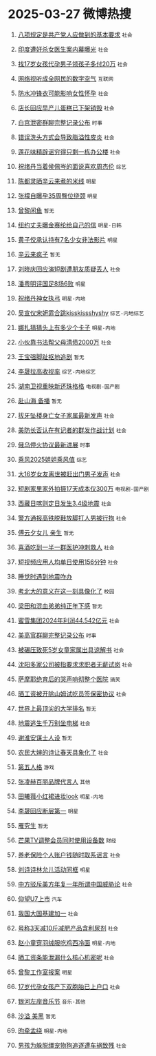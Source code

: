 # 2025-03-27 微博热搜 
1. [八项规定是共产党人应做到的基本要求](https://m.weibo.cn/search?containerid=100103type%3D1%26t%3D10%26q%3D%23%E5%85%AB%E9%A1%B9%E8%A7%84%E5%AE%9A%E6%98%AF%E5%85%B1%E4%BA%A7%E5%85%9A%E4%BA%BA%E5%BA%94%E5%81%9A%E5%88%B0%E7%9A%84%E5%9F%BA%E6%9C%AC%E8%A6%81%E6%B1%82%23&stream_entry_id=51&isnewpage=1&extparam=seat%3D1%26pos%3D0%26stream_entry_id%3D51%26c_type%3D51%26q%3D%2523%25E5%2585%25AB%25E9%25A1%25B9%25E8%25A7%2584%25E5%25AE%259A%25E6%2598%25AF%25E5%2585%25B1%25E4%25BA%25A7%25E5%2585%259A%25E4%25BA%25BA%25E5%25BA%2594%25E5%2581%259A%25E5%2588%25B0%25E7%259A%2584%25E5%259F%25BA%25E6%259C%25AC%25E8%25A6%2581%25E6%25B1%2582%2523%26dgr%3D0%26cate%3D10103%26filter_type%3Drealtimehot%26display_time%3D1743021087%26pre_seqid%3D17430210874550215682774) `社会` 

2. [印度遭奸杀女医生案内幕曝光](https://m.weibo.cn/search?containerid=100103type%3D1%26t%3D10%26q%3D%23%E5%8D%B0%E5%BA%A6%E9%81%AD%E5%A5%B8%E6%9D%80%E5%A5%B3%E5%8C%BB%E7%94%9F%E6%A1%88%E5%86%85%E5%B9%95%E6%9B%9D%E5%85%89%23&stream_entry_id=31&isnewpage=1&extparam=seat%3D1%26stream_entry_id%3D31%26band_rank%3D1%26lcate%3D5001%26flag%3D2%26filter_type%3Drealtimehot%26pos%3D0%26c_type%3D31%26realpos%3D1%26dgr%3D0%26cate%3D5001%26q%3D%2523%25E5%258D%25B0%25E5%25BA%25A6%25E9%2581%25AD%25E5%25A5%25B8%25E6%259D%2580%25E5%25A5%25B3%25E5%258C%25BB%25E7%2594%259F%25E6%25A1%2588%25E5%2586%2585%25E5%25B9%2595%25E6%259B%259D%25E5%2585%2589%2523%26display_time%3D1743021087%26pre_seqid%3D17430210874550215682774) `社会` 

3. [找17岁女孩代孕男子领孩子多付20万](https://m.weibo.cn/search?containerid=100103type%3D1%26t%3D10%26q%3D%23%E6%89%BE17%E5%B2%81%E5%A5%B3%E5%AD%A9%E4%BB%A3%E5%AD%95%E7%94%B7%E5%AD%90%E9%A2%86%E5%AD%A9%E5%AD%90%E5%A4%9A%E4%BB%9820%E4%B8%87%23&stream_entry_id=31&isnewpage=1&extparam=seat%3D1%26stream_entry_id%3D31%26band_rank%3D2%26lcate%3D5001%26flag%3D2%26filter_type%3Drealtimehot%26pos%3D1%26c_type%3D31%26realpos%3D2%26dgr%3D0%26cate%3D5001%26q%3D%2523%25E6%2589%25BE17%25E5%25B2%2581%25E5%25A5%25B3%25E5%25AD%25A9%25E4%25BB%25A3%25E5%25AD%2595%25E7%2594%25B7%25E5%25AD%2590%25E9%25A2%2586%25E5%25AD%25A9%25E5%25AD%2590%25E5%25A4%259A%25E4%25BB%259820%25E4%25B8%2587%2523%26display_time%3D1743021087%26pre_seqid%3D17430210874550215682774) `社会` 

4. [网络视听成全网民的数字空气](https://m.weibo.cn/search?containerid=100103type%3D1%26t%3D10%26q%3D%23%E7%BD%91%E7%BB%9C%E8%A7%86%E5%90%AC%E6%88%90%E5%85%A8%E7%BD%91%E6%B0%91%E7%9A%84%E6%95%B0%E5%AD%97%E7%A9%BA%E6%B0%94%23&stream_entry_id=31&isnewpage=1&extparam=seat%3D1%26stream_entry_id%3D31%26band_rank%3D3%26lcate%3D5001%26flag%3D0%26filter_type%3Drealtimehot%26pos%3D2%26c_type%3D31%26realpos%3D3%26dgr%3D0%26cate%3D5001%26q%3D%2523%25E7%25BD%2591%25E7%25BB%259C%25E8%25A7%2586%25E5%2590%25AC%25E6%2588%2590%25E5%2585%25A8%25E7%25BD%2591%25E6%25B0%2591%25E7%259A%2584%25E6%2595%25B0%25E5%25AD%2597%25E7%25A9%25BA%25E6%25B0%2594%2523%26display_time%3D1743021087%26pre_seqid%3D17430210874550215682774) `互联网` 

5. [防水冲锋衣可能影响女性怀孕](https://m.weibo.cn/search?containerid=100103type%3D1%26t%3D10%26q%3D%23%E9%98%B2%E6%B0%B4%E5%86%B2%E9%94%8B%E8%A1%A3%E5%8F%AF%E8%83%BD%E5%BD%B1%E5%93%8D%E5%A5%B3%E6%80%A7%E6%80%80%E5%AD%95%23&stream_entry_id=31&isnewpage=1&extparam=seat%3D1%26stream_entry_id%3D31%26band_rank%3D4%26lcate%3D5001%26flag%3D2%26filter_type%3Drealtimehot%26pos%3D3%26c_type%3D31%26realpos%3D4%26dgr%3D0%26cate%3D5001%26q%3D%2523%25E9%2598%25B2%25E6%25B0%25B4%25E5%2586%25B2%25E9%2594%258B%25E8%25A1%25A3%25E5%258F%25AF%25E8%2583%25BD%25E5%25BD%25B1%25E5%2593%258D%25E5%25A5%25B3%25E6%2580%25A7%25E6%2580%2580%25E5%25AD%2595%2523%26display_time%3D1743021087%26pre_seqid%3D17430210874550215682774) `社会` 

6. [店长回应早产儿蛋糕已下架销毁](https://m.weibo.cn/search?containerid=100103type%3D1%26t%3D10%26q%3D%23%E5%BA%97%E9%95%BF%E5%9B%9E%E5%BA%94%E6%97%A9%E4%BA%A7%E5%84%BF%E8%9B%8B%E7%B3%95%E5%B7%B2%E4%B8%8B%E6%9E%B6%E9%94%80%E6%AF%81%23&stream_entry_id=31&isnewpage=1&extparam=seat%3D1%26stream_entry_id%3D31%26band_rank%3D5%26lcate%3D5001%26flag%3D0%26filter_type%3Drealtimehot%26pos%3D4%26c_type%3D31%26realpos%3D5%26dgr%3D0%26cate%3D5001%26q%3D%2523%25E5%25BA%2597%25E9%2595%25BF%25E5%259B%259E%25E5%25BA%2594%25E6%2597%25A9%25E4%25BA%25A7%25E5%2584%25BF%25E8%259B%258B%25E7%25B3%2595%25E5%25B7%25B2%25E4%25B8%258B%25E6%259E%25B6%25E9%2594%2580%25E6%25AF%2581%2523%26display_time%3D1743021087%26pre_seqid%3D17430210874550215682774) `社会` 

7. [白宫泄密群聊完整记录公布](https://m.weibo.cn/search?containerid=100103type%3D1%26t%3D10%26q%3D%23%E7%99%BD%E5%AE%AB%E6%B3%84%E5%AF%86%E7%BE%A4%E8%81%8A%E5%AE%8C%E6%95%B4%E8%AE%B0%E5%BD%95%E5%85%AC%E5%B8%83%23&stream_entry_id=31&isnewpage=1&extparam=seat%3D1%26stream_entry_id%3D31%26band_rank%3D6%26lcate%3D5001%26flag%3D0%26filter_type%3Drealtimehot%26pos%3D5%26c_type%3D31%26realpos%3D6%26dgr%3D0%26cate%3D5001%26q%3D%2523%25E7%2599%25BD%25E5%25AE%25AB%25E6%25B3%2584%25E5%25AF%2586%25E7%25BE%25A4%25E8%2581%258A%25E5%25AE%258C%25E6%2595%25B4%25E8%25AE%25B0%25E5%25BD%2595%25E5%2585%25AC%25E5%25B8%2583%2523%26display_time%3D1743021087%26pre_seqid%3D17430210874550215682774) `时事` 

8. [错误洗头方式会导致脂溢性皮炎](https://m.weibo.cn/search?containerid=100103type%3D1%26t%3D10%26q%3D%23%E9%94%99%E8%AF%AF%E6%B4%97%E5%A4%B4%E6%96%B9%E5%BC%8F%E4%BC%9A%E5%AF%BC%E8%87%B4%E8%84%82%E6%BA%A2%E6%80%A7%E7%9A%AE%E7%82%8E%23&stream_entry_id=31&isnewpage=1&extparam=seat%3D1%26stream_entry_id%3D31%26band_rank%3D7%26lcate%3D5001%26flag%3D0%26filter_type%3Drealtimehot%26pos%3D6%26c_type%3D31%26realpos%3D7%26dgr%3D0%26cate%3D5001%26q%3D%2523%25E9%2594%2599%25E8%25AF%25AF%25E6%25B4%2597%25E5%25A4%25B4%25E6%2596%25B9%25E5%25BC%258F%25E4%25BC%259A%25E5%25AF%25BC%25E8%2587%25B4%25E8%2584%2582%25E6%25BA%25A2%25E6%2580%25A7%25E7%259A%25AE%25E7%2582%258E%2523%26display_time%3D1743021087%26pre_seqid%3D17430210874550215682774) `社会` 

9. [莲花味精辟谣穷得只剩一栋办公楼](https://m.weibo.cn/search?containerid=100103type%3D1%26t%3D10%26q%3D%23%E8%8E%B2%E8%8A%B1%E5%91%B3%E7%B2%BE%E8%BE%9F%E8%B0%A3%E7%A9%B7%E5%BE%97%E5%8F%AA%E5%89%A9%E4%B8%80%E6%A0%8B%E5%8A%9E%E5%85%AC%E6%A5%BC%23&stream_entry_id=31&isnewpage=1&extparam=seat%3D1%26stream_entry_id%3D31%26band_rank%3D8%26lcate%3D5001%26flag%3D0%26filter_type%3Drealtimehot%26pos%3D7%26c_type%3D31%26realpos%3D8%26dgr%3D0%26cate%3D5001%26q%3D%2523%25E8%258E%25B2%25E8%258A%25B1%25E5%2591%25B3%25E7%25B2%25BE%25E8%25BE%259F%25E8%25B0%25A3%25E7%25A9%25B7%25E5%25BE%2597%25E5%258F%25AA%25E5%2589%25A9%25E4%25B8%2580%25E6%25A0%258B%25E5%258A%259E%25E5%2585%25AC%25E6%25A5%25BC%2523%26display_time%3D1743021087%26pre_seqid%3D17430210874550215682774) `社会` 

10. [祝绪丹当着侯佩岑的面说喜欢周杰伦](https://m.weibo.cn/search?containerid=100103type%3D1%26t%3D10%26q%3D%23%E7%A5%9D%E7%BB%AA%E4%B8%B9%E5%BD%93%E7%9D%80%E4%BE%AF%E4%BD%A9%E5%B2%91%E7%9A%84%E9%9D%A2%E8%AF%B4%E5%96%9C%E6%AC%A2%E5%91%A8%E6%9D%B0%E4%BC%A6%23&stream_entry_id=31&isnewpage=1&extparam=seat%3D1%26stream_entry_id%3D31%26band_rank%3D9%26lcate%3D5001%26flag%3D0%26filter_type%3Drealtimehot%26pos%3D8%26c_type%3D31%26realpos%3D9%26dgr%3D0%26cate%3D5001%26q%3D%2523%25E7%25A5%259D%25E7%25BB%25AA%25E4%25B8%25B9%25E5%25BD%2593%25E7%259D%2580%25E4%25BE%25AF%25E4%25BD%25A9%25E5%25B2%2591%25E7%259A%2584%25E9%259D%25A2%25E8%25AF%25B4%25E5%2596%259C%25E6%25AC%25A2%25E5%2591%25A8%25E6%259D%25B0%25E4%25BC%25A6%2523%26display_time%3D1743021087%26pre_seqid%3D17430210874550215682774) `综艺` 

11. [陈都灵晒辛云来煮的米线](https://m.weibo.cn/search?containerid=100103type%3D1%26t%3D10%26q%3D%23%E9%99%88%E9%83%BD%E7%81%B5%E6%99%92%E8%BE%9B%E4%BA%91%E6%9D%A5%E7%85%AE%E7%9A%84%E7%B1%B3%E7%BA%BF%23&stream_entry_id=31&isnewpage=1&extparam=seat%3D1%26stream_entry_id%3D31%26band_rank%3D10%26lcate%3D5001%26flag%3D0%26filter_type%3Drealtimehot%26pos%3D9%26c_type%3D31%26realpos%3D10%26dgr%3D0%26cate%3D5001%26q%3D%2523%25E9%2599%2588%25E9%2583%25BD%25E7%2581%25B5%25E6%2599%2592%25E8%25BE%259B%25E4%25BA%2591%25E6%259D%25A5%25E7%2585%25AE%25E7%259A%2584%25E7%25B1%25B3%25E7%25BA%25BF%2523%26display_time%3D1743021087%26pre_seqid%3D17430210874550215682774) `明星` 

12. [张檬自曝孕35周臀位绕颈](https://m.weibo.cn/search?containerid=100103type%3D1%26t%3D10%26q%3D%23%E5%BC%A0%E6%AA%AC%E8%87%AA%E6%9B%9D%E5%AD%9535%E5%91%A8%E8%87%80%E4%BD%8D%E7%BB%95%E9%A2%88%23&stream_entry_id=31&isnewpage=1&extparam=seat%3D1%26stream_entry_id%3D31%26band_rank%3D11%26lcate%3D5001%26flag%3D2%26filter_type%3Drealtimehot%26pos%3D10%26c_type%3D31%26realpos%3D11%26dgr%3D0%26cate%3D5001%26q%3D%2523%25E5%25BC%25A0%25E6%25AA%25AC%25E8%2587%25AA%25E6%259B%259D%25E5%25AD%259535%25E5%2591%25A8%25E8%2587%2580%25E4%25BD%258D%25E7%25BB%2595%25E9%25A2%2588%2523%26display_time%3D1743021087%26pre_seqid%3D17430210874550215682774) `明星` 

13. [曾黎闲鱼](https://m.weibo.cn/search?containerid=100103type%3D1%26t%3D10%26q%3D%E6%9B%BE%E9%BB%8E%E9%97%B2%E9%B1%BC&stream_entry_id=31&isnewpage=1&extparam=seat%3D1%26stream_entry_id%3D31%26band_rank%3D12%26lcate%3D5001%26flag%3D2%26filter_type%3Drealtimehot%26pos%3D11%26c_type%3D31%26realpos%3D12%26dgr%3D0%26cate%3D5001%26q%3D%25E6%259B%25BE%25E9%25BB%258E%25E9%2597%25B2%25E9%25B1%25BC%26display_time%3D1743021087%26pre_seqid%3D17430210874550215682774) `暂无` 

14. [纽约丈夫曝金赛纶给自己的信](https://m.weibo.cn/search?containerid=100103type%3D1%26t%3D10%26q%3D%23%E7%BA%BD%E7%BA%A6%E4%B8%88%E5%A4%AB%E6%9B%9D%E9%87%91%E8%B5%9B%E7%BA%B6%E7%BB%99%E8%87%AA%E5%B7%B1%E7%9A%84%E4%BF%A1%23&stream_entry_id=31&isnewpage=1&extparam=seat%3D1%26stream_entry_id%3D31%26band_rank%3D13%26lcate%3D5001%26flag%3D2%26filter_type%3Drealtimehot%26pos%3D12%26c_type%3D31%26realpos%3D13%26dgr%3D0%26cate%3D5001%26q%3D%2523%25E7%25BA%25BD%25E7%25BA%25A6%25E4%25B8%2588%25E5%25A4%25AB%25E6%259B%259D%25E9%2587%2591%25E8%25B5%259B%25E7%25BA%25B6%25E7%25BB%2599%25E8%2587%25AA%25E5%25B7%25B1%25E7%259A%2584%25E4%25BF%25A1%2523%26display_time%3D1743021087%26pre_seqid%3D17430210874550215682774) `明星-日韩` 

15. [黄子佼承认持有7名少女非法影片](https://m.weibo.cn/search?containerid=100103type%3D1%26t%3D10%26q%3D%23%E9%BB%84%E5%AD%90%E4%BD%BC%E6%89%BF%E8%AE%A4%E6%8C%81%E6%9C%897%E5%90%8D%E5%B0%91%E5%A5%B3%E9%9D%9E%E6%B3%95%E5%BD%B1%E7%89%87%23&stream_entry_id=31&isnewpage=1&extparam=seat%3D1%26stream_entry_id%3D31%26band_rank%3D14%26lcate%3D5001%26flag%3D2%26filter_type%3Drealtimehot%26pos%3D13%26c_type%3D31%26realpos%3D14%26dgr%3D0%26cate%3D5001%26q%3D%2523%25E9%25BB%2584%25E5%25AD%2590%25E4%25BD%25BC%25E6%2589%25BF%25E8%25AE%25A4%25E6%258C%2581%25E6%259C%25897%25E5%2590%258D%25E5%25B0%2591%25E5%25A5%25B3%25E9%259D%259E%25E6%25B3%2595%25E5%25BD%25B1%25E7%2589%2587%2523%26display_time%3D1743021087%26pre_seqid%3D17430210874550215682774) `明星` 

16. [辛云来疯子](https://m.weibo.cn/search?containerid=100103type%3D1%26t%3D10%26q%3D%23%E8%BE%9B%E4%BA%91%E6%9D%A5%E7%96%AF%E5%AD%90%23&stream_entry_id=31&isnewpage=1&extparam=seat%3D1%26stream_entry_id%3D31%26band_rank%3D15%26lcate%3D5001%26flag%3D0%26filter_type%3Drealtimehot%26pos%3D14%26c_type%3D31%26realpos%3D15%26dgr%3D0%26cate%3D5001%26q%3D%2523%25E8%25BE%259B%25E4%25BA%2591%25E6%259D%25A5%25E7%2596%25AF%25E5%25AD%2590%2523%26display_time%3D1743021087%26pre_seqid%3D17430210874550215682774) `暂无` 

17. [刘晓庆回应演短剧遭朋友质疑丢人](https://m.weibo.cn/search?containerid=100103type%3D1%26t%3D10%26q%3D%23%E5%88%98%E6%99%93%E5%BA%86%E5%9B%9E%E5%BA%94%E6%BC%94%E7%9F%AD%E5%89%A7%E9%81%AD%E6%9C%8B%E5%8F%8B%E8%B4%A8%E7%96%91%E4%B8%A2%E4%BA%BA%23&stream_entry_id=31&isnewpage=1&extparam=seat%3D1%26stream_entry_id%3D31%26band_rank%3D16%26lcate%3D5001%26flag%3D0%26filter_type%3Drealtimehot%26pos%3D15%26c_type%3D31%26realpos%3D16%26dgr%3D0%26cate%3D5001%26q%3D%2523%25E5%2588%2598%25E6%2599%2593%25E5%25BA%2586%25E5%259B%259E%25E5%25BA%2594%25E6%25BC%2594%25E7%259F%25AD%25E5%2589%25A7%25E9%2581%25AD%25E6%259C%258B%25E5%258F%258B%25E8%25B4%25A8%25E7%2596%2591%25E4%25B8%25A2%25E4%25BA%25BA%2523%26display_time%3D1743021087%26pre_seqid%3D17430210874550215682774) `社会` 

18. [潘粤明评国足8场6败](https://m.weibo.cn/search?containerid=100103type%3D1%26t%3D10%26q%3D%23%E6%BD%98%E7%B2%A4%E6%98%8E%E8%AF%84%E5%9B%BD%E8%B6%B38%E5%9C%BA6%E8%B4%A5%23&stream_entry_id=31&isnewpage=1&extparam=seat%3D1%26stream_entry_id%3D31%26band_rank%3D17%26lcate%3D5001%26flag%3D0%26filter_type%3Drealtimehot%26pos%3D16%26c_type%3D31%26realpos%3D17%26dgr%3D0%26cate%3D5001%26q%3D%2523%25E6%25BD%2598%25E7%25B2%25A4%25E6%2598%258E%25E8%25AF%2584%25E5%259B%25BD%25E8%25B6%25B38%25E5%259C%25BA6%25E8%25B4%25A5%2523%26display_time%3D1743021087%26pre_seqid%3D17430210874550215682774) `明星` 

19. [祝绪丹神女执弓](https://m.weibo.cn/search?containerid=100103type%3D1%26t%3D10%26q%3D%E7%A5%9D%E7%BB%AA%E4%B8%B9%E7%A5%9E%E5%A5%B3%E6%89%A7%E5%BC%93&stream_entry_id=31&isnewpage=1&extparam=seat%3D1%26stream_entry_id%3D31%26band_rank%3D18%26lcate%3D5001%26flag%3D0%26filter_type%3Drealtimehot%26pos%3D17%26c_type%3D31%26realpos%3D18%26dgr%3D0%26cate%3D5001%26q%3D%25E7%25A5%259D%25E7%25BB%25AA%25E4%25B8%25B9%25E7%25A5%259E%25E5%25A5%25B3%25E6%2589%25A7%25E5%25BC%2593%26display_time%3D1743021087%26pre_seqid%3D17430210874550215682774) `明星-内地` 

20. [吴宣仪宋妍霏合跳kisskissshyshy](https://m.weibo.cn/search?containerid=100103type%3D1%26t%3D10%26q%3D%E5%90%B4%E5%AE%A3%E4%BB%AA%E5%AE%8B%E5%A6%8D%E9%9C%8F%E5%90%88%E8%B7%B3kisskissshyshy&stream_entry_id=31&isnewpage=1&extparam=seat%3D1%26stream_entry_id%3D31%26band_rank%3D19%26lcate%3D5001%26flag%3D0%26filter_type%3Drealtimehot%26pos%3D18%26c_type%3D31%26realpos%3D19%26dgr%3D0%26cate%3D5001%26q%3D%25E5%2590%25B4%25E5%25AE%25A3%25E4%25BB%25AA%25E5%25AE%258B%25E5%25A6%258D%25E9%259C%258F%25E5%2590%2588%25E8%25B7%25B3kisskissshyshy%26display_time%3D1743021087%26pre_seqid%3D17430210874550215682774) `综艺-内地综艺` 

21. [娜扎猜猜头上有多少个卡子](https://m.weibo.cn/search?containerid=100103type%3D1%26t%3D10%26q%3D%23%E5%A8%9C%E6%89%8E%E7%8C%9C%E7%8C%9C%E5%A4%B4%E4%B8%8A%E6%9C%89%E5%A4%9A%E5%B0%91%E4%B8%AA%E5%8D%A1%E5%AD%90%23&stream_entry_id=31&isnewpage=1&extparam=seat%3D1%26stream_entry_id%3D31%26band_rank%3D20%26lcate%3D5001%26flag%3D0%26filter_type%3Drealtimehot%26pos%3D19%26c_type%3D31%26realpos%3D20%26dgr%3D0%26cate%3D5001%26q%3D%2523%25E5%25A8%259C%25E6%2589%258E%25E7%258C%259C%25E7%258C%259C%25E5%25A4%25B4%25E4%25B8%258A%25E6%259C%2589%25E5%25A4%259A%25E5%25B0%2591%25E4%25B8%25AA%25E5%258D%25A1%25E5%25AD%2590%2523%26display_time%3D1743021087%26pre_seqid%3D17430210874550215682774) `明星-内地` 

22. [小伙靠书法帮父母清债2000万](https://m.weibo.cn/search?containerid=100103type%3D1%26t%3D10%26q%3D%23%E5%B0%8F%E4%BC%99%E9%9D%A0%E4%B9%A6%E6%B3%95%E5%B8%AE%E7%88%B6%E6%AF%8D%E6%B8%85%E5%80%BA2000%E4%B8%87%23&stream_entry_id=31&isnewpage=1&extparam=seat%3D1%26stream_entry_id%3D31%26band_rank%3D21%26lcate%3D5001%26flag%3D0%26filter_type%3Drealtimehot%26pos%3D20%26c_type%3D31%26realpos%3D21%26dgr%3D0%26cate%3D5001%26q%3D%2523%25E5%25B0%258F%25E4%25BC%2599%25E9%259D%25A0%25E4%25B9%25A6%25E6%25B3%2595%25E5%25B8%25AE%25E7%2588%25B6%25E6%25AF%258D%25E6%25B8%2585%25E5%2580%25BA2000%25E4%25B8%2587%2523%26display_time%3D1743021087%26pre_seqid%3D17430210874550215682774) `社会` 

23. [王宝强脚趾抠地追剧](https://m.weibo.cn/search?containerid=100103type%3D1%26t%3D10%26q%3D%E7%8E%8B%E5%AE%9D%E5%BC%BA%E8%84%9A%E8%B6%BE%E6%8A%A0%E5%9C%B0%E8%BF%BD%E5%89%A7&stream_entry_id=31&isnewpage=1&extparam=seat%3D1%26stream_entry_id%3D31%26band_rank%3D22%26lcate%3D5001%26flag%3D0%26filter_type%3Drealtimehot%26pos%3D21%26c_type%3D31%26realpos%3D22%26dgr%3D0%26cate%3D5001%26q%3D%25E7%258E%258B%25E5%25AE%259D%25E5%25BC%25BA%25E8%2584%259A%25E8%25B6%25BE%25E6%258A%25A0%25E5%259C%25B0%25E8%25BF%25BD%25E5%2589%25A7%26display_time%3D1743021087%26pre_seqid%3D17430210874550215682774) `暂无` 

24. [李晟拉高收视率](https://m.weibo.cn/search?containerid=100103type%3D1%26t%3D10%26q%3D%E6%9D%8E%E6%99%9F%E6%8B%89%E9%AB%98%E6%94%B6%E8%A7%86%E7%8E%87&stream_entry_id=31&isnewpage=1&extparam=seat%3D1%26stream_entry_id%3D31%26band_rank%3D23%26lcate%3D5001%26flag%3D0%26filter_type%3Drealtimehot%26pos%3D22%26c_type%3D31%26realpos%3D23%26dgr%3D0%26cate%3D5001%26q%3D%25E6%259D%258E%25E6%2599%259F%25E6%258B%2589%25E9%25AB%2598%25E6%2594%25B6%25E8%25A7%2586%25E7%258E%2587%26display_time%3D1743021087%26pre_seqid%3D17430210874550215682774) `综艺-内地综艺` 

25. [湖南卫视重映新还珠格格](https://m.weibo.cn/search?containerid=100103type%3D1%26t%3D10%26q%3D%E6%B9%96%E5%8D%97%E5%8D%AB%E8%A7%86%E9%87%8D%E6%98%A0%E6%96%B0%E8%BF%98%E7%8F%A0%E6%A0%BC%E6%A0%BC&stream_entry_id=31&isnewpage=1&extparam=seat%3D1%26stream_entry_id%3D31%26band_rank%3D24%26lcate%3D5001%26flag%3D0%26filter_type%3Drealtimehot%26pos%3D23%26c_type%3D31%26realpos%3D24%26dgr%3D0%26cate%3D5001%26q%3D%25E6%25B9%2596%25E5%258D%2597%25E5%258D%25AB%25E8%25A7%2586%25E9%2587%258D%25E6%2598%25A0%25E6%2596%25B0%25E8%25BF%2598%25E7%258F%25A0%25E6%25A0%25BC%25E6%25A0%25BC%26display_time%3D1743021087%26pre_seqid%3D17430210874550215682774) `电视剧-国产剧` 

26. [赴山海 备播](https://m.weibo.cn/search?containerid=100103type%3D1%26t%3D10%26q%3D%E8%B5%B4%E5%B1%B1%E6%B5%B7+%E5%A4%87%E6%92%AD&stream_entry_id=31&isnewpage=1&extparam=seat%3D1%26stream_entry_id%3D31%26band_rank%3D25%26lcate%3D5001%26flag%3D0%26filter_type%3Drealtimehot%26pos%3D24%26c_type%3D31%26realpos%3D25%26dgr%3D0%26cate%3D5001%26q%3D%25E8%25B5%25B4%25E5%25B1%25B1%25E6%25B5%25B7%2520%25E5%25A4%2587%25E6%2592%25AD%26display_time%3D1743021087%26pre_seqid%3D17430210874550215682774) `暂无` 

27. [拔牙坠楼身亡女子家属最新发声](https://m.weibo.cn/search?containerid=100103type%3D1%26t%3D10%26q%3D%23%E6%8B%94%E7%89%99%E5%9D%A0%E6%A5%BC%E8%BA%AB%E4%BA%A1%E5%A5%B3%E5%AD%90%E5%AE%B6%E5%B1%9E%E6%9C%80%E6%96%B0%E5%8F%91%E5%A3%B0%23&stream_entry_id=31&isnewpage=1&extparam=seat%3D1%26stream_entry_id%3D31%26band_rank%3D26%26lcate%3D5001%26flag%3D0%26filter_type%3Drealtimehot%26pos%3D25%26c_type%3D31%26realpos%3D26%26dgr%3D0%26cate%3D5001%26q%3D%2523%25E6%258B%2594%25E7%2589%2599%25E5%259D%25A0%25E6%25A5%25BC%25E8%25BA%25AB%25E4%25BA%25A1%25E5%25A5%25B3%25E5%25AD%2590%25E5%25AE%25B6%25E5%25B1%259E%25E6%259C%2580%25E6%2596%25B0%25E5%258F%2591%25E5%25A3%25B0%2523%26display_time%3D1743021087%26pre_seqid%3D17430210874550215682774) `社会` 

28. [美防长否认在有记者的群发作战计划](https://m.weibo.cn/search?containerid=100103type%3D1%26t%3D10%26q%3D%23%E7%BE%8E%E9%98%B2%E9%95%BF%E5%90%A6%E8%AE%A4%E5%9C%A8%E6%9C%89%E8%AE%B0%E8%80%85%E7%9A%84%E7%BE%A4%E5%8F%91%E4%BD%9C%E6%88%98%E8%AE%A1%E5%88%92%23&stream_entry_id=31&isnewpage=1&extparam=seat%3D1%26stream_entry_id%3D31%26band_rank%3D27%26lcate%3D5001%26flag%3D0%26filter_type%3Drealtimehot%26pos%3D26%26c_type%3D31%26realpos%3D27%26dgr%3D0%26cate%3D5001%26q%3D%2523%25E7%25BE%258E%25E9%2598%25B2%25E9%2595%25BF%25E5%2590%25A6%25E8%25AE%25A4%25E5%259C%25A8%25E6%259C%2589%25E8%25AE%25B0%25E8%2580%2585%25E7%259A%2584%25E7%25BE%25A4%25E5%258F%2591%25E4%25BD%259C%25E6%2588%2598%25E8%25AE%25A1%25E5%2588%2592%2523%26display_time%3D1743021087%26pre_seqid%3D17430210874550215682774) `社会` 

29. [俄乌停火协议最新进展](https://m.weibo.cn/search?containerid=100103type%3D1%26t%3D10%26q%3D%23%E4%BF%84%E4%B9%8C%E5%81%9C%E7%81%AB%E5%8D%8F%E8%AE%AE%E6%9C%80%E6%96%B0%E8%BF%9B%E5%B1%95%23&stream_entry_id=31&isnewpage=1&extparam=seat%3D1%26stream_entry_id%3D31%26band_rank%3D28%26lcate%3D5001%26flag%3D0%26filter_type%3Drealtimehot%26pos%3D27%26c_type%3D31%26realpos%3D28%26dgr%3D0%26cate%3D5001%26q%3D%2523%25E4%25BF%2584%25E4%25B9%258C%25E5%2581%259C%25E7%2581%25AB%25E5%258D%258F%25E8%25AE%25AE%25E6%259C%2580%25E6%2596%25B0%25E8%25BF%259B%25E5%25B1%2595%2523%26display_time%3D1743021087%26pre_seqid%3D17430210874550215682774) `时事` 

30. [乘风2025姐姐乘风值](https://m.weibo.cn/search?containerid=100103type%3D1%26t%3D10%26q%3D%23%E4%B9%98%E9%A3%8E2025%E5%A7%90%E5%A7%90%E4%B9%98%E9%A3%8E%E5%80%BC%23&stream_entry_id=31&isnewpage=1&extparam=seat%3D1%26stream_entry_id%3D31%26band_rank%3D29%26lcate%3D5001%26flag%3D0%26filter_type%3Drealtimehot%26pos%3D28%26c_type%3D31%26realpos%3D29%26dgr%3D0%26cate%3D5001%26q%3D%2523%25E4%25B9%2598%25E9%25A3%258E2025%25E5%25A7%2590%25E5%25A7%2590%25E4%25B9%2598%25E9%25A3%258E%25E5%2580%25BC%2523%26display_time%3D1743021087%26pre_seqid%3D17430210874550215682774) `综艺` 

31. [大16岁女友离世被赶出门男子发声](https://m.weibo.cn/search?containerid=100103type%3D1%26t%3D10%26q%3D%23%E5%A4%A716%E5%B2%81%E5%A5%B3%E5%8F%8B%E7%A6%BB%E4%B8%96%E8%A2%AB%E8%B5%B6%E5%87%BA%E9%97%A8%E7%94%B7%E5%AD%90%E5%8F%91%E5%A3%B0%23&stream_entry_id=31&isnewpage=1&extparam=seat%3D1%26stream_entry_id%3D31%26band_rank%3D30%26lcate%3D5001%26flag%3D0%26filter_type%3Drealtimehot%26pos%3D29%26c_type%3D31%26realpos%3D30%26dgr%3D0%26cate%3D5001%26q%3D%2523%25E5%25A4%25A716%25E5%25B2%2581%25E5%25A5%25B3%25E5%258F%258B%25E7%25A6%25BB%25E4%25B8%2596%25E8%25A2%25AB%25E8%25B5%25B6%25E5%2587%25BA%25E9%2597%25A8%25E7%2594%25B7%25E5%25AD%2590%25E5%258F%2591%25E5%25A3%25B0%2523%26display_time%3D1743021087%26pre_seqid%3D17430210874550215682774) `社会` 

32. [短剧家里家外拍摄17天成本仅300万](https://m.weibo.cn/search?containerid=100103type%3D1%26t%3D10%26q%3D%23%E7%9F%AD%E5%89%A7%E5%AE%B6%E9%87%8C%E5%AE%B6%E5%A4%96%E6%8B%8D%E6%91%8417%E5%A4%A9%E6%88%90%E6%9C%AC%E4%BB%85300%E4%B8%87%23&stream_entry_id=31&isnewpage=1&extparam=seat%3D1%26stream_entry_id%3D31%26band_rank%3D31%26lcate%3D5001%26flag%3D0%26filter_type%3Drealtimehot%26pos%3D30%26c_type%3D31%26realpos%3D31%26dgr%3D0%26cate%3D5001%26q%3D%2523%25E7%259F%25AD%25E5%2589%25A7%25E5%25AE%25B6%25E9%2587%258C%25E5%25AE%25B6%25E5%25A4%2596%25E6%258B%258D%25E6%2591%258417%25E5%25A4%25A9%25E6%2588%2590%25E6%259C%25AC%25E4%25BB%2585300%25E4%25B8%2587%2523%26display_time%3D1743021087%26pre_seqid%3D17430210874550215682774) `电视剧-国产剧` 

33. [西藏日喀则定日发生3.4级地震](https://m.weibo.cn/search?containerid=100103type%3D1%26t%3D10%26q%3D%23%E8%A5%BF%E8%97%8F%E6%97%A5%E5%96%80%E5%88%99%E5%AE%9A%E6%97%A5%E5%8F%91%E7%94%9F3.4%E7%BA%A7%E5%9C%B0%E9%9C%87%23&stream_entry_id=31&isnewpage=1&extparam=seat%3D1%26stream_entry_id%3D31%26band_rank%3D32%26lcate%3D5001%26flag%3D0%26filter_type%3Drealtimehot%26pos%3D31%26c_type%3D31%26realpos%3D32%26dgr%3D0%26cate%3D5001%26q%3D%2523%25E8%25A5%25BF%25E8%2597%258F%25E6%2597%25A5%25E5%2596%2580%25E5%2588%2599%25E5%25AE%259A%25E6%2597%25A5%25E5%258F%2591%25E7%2594%259F3.4%25E7%25BA%25A7%25E5%259C%25B0%25E9%259C%2587%2523%26display_time%3D1743021087%26pre_seqid%3D17430210874550215682774) `社会` 

34. [警方通报高铁脱鞋放脚打人男被行拘](https://m.weibo.cn/search?containerid=100103type%3D1%26t%3D10%26q%3D%23%E8%AD%A6%E6%96%B9%E9%80%9A%E6%8A%A5%E9%AB%98%E9%93%81%E8%84%B1%E9%9E%8B%E6%94%BE%E8%84%9A%E6%89%93%E4%BA%BA%E7%94%B7%E8%A2%AB%E8%A1%8C%E6%8B%98%23&stream_entry_id=31&isnewpage=1&extparam=seat%3D1%26stream_entry_id%3D31%26band_rank%3D33%26lcate%3D5001%26flag%3D0%26filter_type%3Drealtimehot%26pos%3D32%26c_type%3D31%26realpos%3D33%26dgr%3D0%26cate%3D5001%26q%3D%2523%25E8%25AD%25A6%25E6%2596%25B9%25E9%2580%259A%25E6%258A%25A5%25E9%25AB%2598%25E9%2593%2581%25E8%2584%25B1%25E9%259E%258B%25E6%2594%25BE%25E8%2584%259A%25E6%2589%2593%25E4%25BA%25BA%25E7%2594%25B7%25E8%25A2%25AB%25E8%25A1%258C%25E6%258B%2598%2523%26display_time%3D1743021087%26pre_seqid%3D17430210874550215682774) `社会` 

35. [傅云夕女儿 亲生](https://m.weibo.cn/search?containerid=100103type%3D1%26t%3D10%26q%3D%E5%82%85%E4%BA%91%E5%A4%95%E5%A5%B3%E5%84%BF+%E4%BA%B2%E7%94%9F&stream_entry_id=31&isnewpage=1&extparam=seat%3D1%26stream_entry_id%3D31%26band_rank%3D34%26lcate%3D5001%26flag%3D0%26filter_type%3Drealtimehot%26pos%3D33%26c_type%3D31%26realpos%3D34%26dgr%3D0%26cate%3D5001%26q%3D%25E5%2582%2585%25E4%25BA%2591%25E5%25A4%2595%25E5%25A5%25B3%25E5%2584%25BF%2520%25E4%25BA%25B2%25E7%2594%259F%26display_time%3D1743021087%26pre_seqid%3D17430210874550215682774) `暂无` 

36. [喜酒吃到一半一群医护冲刺救人](https://m.weibo.cn/search?containerid=100103type%3D1%26t%3D10%26q%3D%23%E5%96%9C%E9%85%92%E5%90%83%E5%88%B0%E4%B8%80%E5%8D%8A%E4%B8%80%E7%BE%A4%E5%8C%BB%E6%8A%A4%E5%86%B2%E5%88%BA%E6%95%91%E4%BA%BA%23&stream_entry_id=31&isnewpage=1&extparam=seat%3D1%26stream_entry_id%3D31%26band_rank%3D35%26lcate%3D5001%26flag%3D0%26filter_type%3Drealtimehot%26pos%3D34%26c_type%3D31%26realpos%3D35%26dgr%3D0%26cate%3D5001%26q%3D%2523%25E5%2596%259C%25E9%2585%2592%25E5%2590%2583%25E5%2588%25B0%25E4%25B8%2580%25E5%258D%258A%25E4%25B8%2580%25E7%25BE%25A4%25E5%258C%25BB%25E6%258A%25A4%25E5%2586%25B2%25E5%2588%25BA%25E6%2595%2591%25E4%25BA%25BA%2523%26display_time%3D1743021087%26pre_seqid%3D17430210874550215682774) `社会` 

37. [短视频应用人均单日使用156分钟](https://m.weibo.cn/search?containerid=100103type%3D1%26t%3D10%26q%3D%23%E7%9F%AD%E8%A7%86%E9%A2%91%E5%BA%94%E7%94%A8%E4%BA%BA%E5%9D%87%E5%8D%95%E6%97%A5%E4%BD%BF%E7%94%A8156%E5%88%86%E9%92%9F%23&stream_entry_id=31&isnewpage=1&extparam=seat%3D1%26stream_entry_id%3D31%26band_rank%3D36%26lcate%3D5001%26flag%3D0%26filter_type%3Drealtimehot%26pos%3D35%26c_type%3D31%26realpos%3D36%26dgr%3D0%26cate%3D5001%26q%3D%2523%25E7%259F%25AD%25E8%25A7%2586%25E9%25A2%2591%25E5%25BA%2594%25E7%2594%25A8%25E4%25BA%25BA%25E5%259D%2587%25E5%258D%2595%25E6%2597%25A5%25E4%25BD%25BF%25E7%2594%25A8156%25E5%2588%2586%25E9%2592%259F%2523%26display_time%3D1743021087%26pre_seqid%3D17430210874550215682774) `社会` 

38. [睡觉时遇到地震咋办](https://m.weibo.cn/search?containerid=100103type%3D1%26t%3D10%26q%3D%23%E7%9D%A1%E8%A7%89%E6%97%B6%E9%81%87%E5%88%B0%E5%9C%B0%E9%9C%87%E5%92%8B%E5%8A%9E%23&stream_entry_id=31&isnewpage=1&extparam=seat%3D1%26stream_entry_id%3D31%26band_rank%3D37%26lcate%3D5001%26flag%3D0%26filter_type%3Drealtimehot%26pos%3D36%26c_type%3D31%26realpos%3D37%26dgr%3D0%26cate%3D5001%26q%3D%2523%25E7%259D%25A1%25E8%25A7%2589%25E6%2597%25B6%25E9%2581%2587%25E5%2588%25B0%25E5%259C%25B0%25E9%259C%2587%25E5%2592%258B%25E5%258A%259E%2523%26display_time%3D1743021087%26pre_seqid%3D17430210874550215682774)  

39. [考北大的意义在这一刻具像化了](https://m.weibo.cn/search?containerid=100103type%3D1%26t%3D10%26q%3D%E8%80%83%E5%8C%97%E5%A4%A7%E7%9A%84%E6%84%8F%E4%B9%89%E5%9C%A8%E8%BF%99%E4%B8%80%E5%88%BB%E5%85%B7%E5%83%8F%E5%8C%96%E4%BA%86&stream_entry_id=31&isnewpage=1&extparam=seat%3D1%26stream_entry_id%3D31%26band_rank%3D38%26lcate%3D5001%26flag%3D0%26filter_type%3Drealtimehot%26pos%3D37%26c_type%3D31%26realpos%3D38%26dgr%3D0%26cate%3D5001%26q%3D%25E8%2580%2583%25E5%258C%2597%25E5%25A4%25A7%25E7%259A%2584%25E6%2584%258F%25E4%25B9%2589%25E5%259C%25A8%25E8%25BF%2599%25E4%25B8%2580%25E5%2588%25BB%25E5%2585%25B7%25E5%2583%258F%25E5%258C%2596%25E4%25BA%2586%26display_time%3D1743021087%26pre_seqid%3D17430210874550215682774) `校园` 

40. [梁田和混血弟弟纯正年下感](https://m.weibo.cn/search?containerid=100103type%3D1%26t%3D10%26q%3D%E6%A2%81%E7%94%B0%E5%92%8C%E6%B7%B7%E8%A1%80%E5%BC%9F%E5%BC%9F%E7%BA%AF%E6%AD%A3%E5%B9%B4%E4%B8%8B%E6%84%9F&stream_entry_id=31&isnewpage=1&extparam=seat%3D1%26stream_entry_id%3D31%26band_rank%3D39%26lcate%3D5001%26flag%3D0%26filter_type%3Drealtimehot%26pos%3D38%26c_type%3D31%26realpos%3D39%26dgr%3D0%26cate%3D5001%26q%3D%25E6%25A2%2581%25E7%2594%25B0%25E5%2592%258C%25E6%25B7%25B7%25E8%25A1%2580%25E5%25BC%259F%25E5%25BC%259F%25E7%25BA%25AF%25E6%25AD%25A3%25E5%25B9%25B4%25E4%25B8%258B%25E6%2584%259F%26display_time%3D1743021087%26pre_seqid%3D17430210874550215682774) `暂无` 

41. [蜜雪集团2024年利润44.542亿元](https://m.weibo.cn/search?containerid=100103type%3D1%26t%3D10%26q%3D%23%E8%9C%9C%E9%9B%AA%E9%9B%86%E5%9B%A22024%E5%B9%B4%E5%88%A9%E6%B6%A644.542%E4%BA%BF%E5%85%83%23&stream_entry_id=31&isnewpage=1&extparam=seat%3D1%26stream_entry_id%3D31%26band_rank%3D40%26lcate%3D5001%26flag%3D0%26filter_type%3Drealtimehot%26pos%3D39%26c_type%3D31%26realpos%3D40%26dgr%3D0%26cate%3D5001%26q%3D%2523%25E8%259C%259C%25E9%259B%25AA%25E9%259B%2586%25E5%259B%25A22024%25E5%25B9%25B4%25E5%2588%25A9%25E6%25B6%25A644.542%25E4%25BA%25BF%25E5%2585%2583%2523%26display_time%3D1743021087%26pre_seqid%3D17430210874550215682774) `社会` 

42. [美高官群聊完整记录公布](https://m.weibo.cn/search?containerid=100103type%3D1%26t%3D10%26q%3D%23%E7%BE%8E%E9%AB%98%E5%AE%98%E7%BE%A4%E8%81%8A%E5%AE%8C%E6%95%B4%E8%AE%B0%E5%BD%95%E5%85%AC%E5%B8%83%23&stream_entry_id=31&isnewpage=1&extparam=seat%3D1%26stream_entry_id%3D31%26band_rank%3D41%26lcate%3D5001%26flag%3D0%26filter_type%3Drealtimehot%26pos%3D40%26c_type%3D31%26realpos%3D41%26dgr%3D0%26cate%3D5001%26q%3D%2523%25E7%25BE%258E%25E9%25AB%2598%25E5%25AE%2598%25E7%25BE%25A4%25E8%2581%258A%25E5%25AE%258C%25E6%2595%25B4%25E8%25AE%25B0%25E5%25BD%2595%25E5%2585%25AC%25E5%25B8%2583%2523%26display_time%3D1743021087%26pre_seqid%3D17430210874550215682774) `时事` 

43. [被碾压致死5岁女童家属出具谅解书](https://m.weibo.cn/search?containerid=100103type%3D1%26t%3D10%26q%3D%23%E8%A2%AB%E7%A2%BE%E5%8E%8B%E8%87%B4%E6%AD%BB5%E5%B2%81%E5%A5%B3%E7%AB%A5%E5%AE%B6%E5%B1%9E%E5%87%BA%E5%85%B7%E8%B0%85%E8%A7%A3%E4%B9%A6%23&stream_entry_id=31&isnewpage=1&extparam=seat%3D1%26stream_entry_id%3D31%26band_rank%3D42%26lcate%3D5001%26flag%3D0%26filter_type%3Drealtimehot%26pos%3D41%26c_type%3D31%26realpos%3D42%26dgr%3D0%26cate%3D5001%26q%3D%2523%25E8%25A2%25AB%25E7%25A2%25BE%25E5%258E%258B%25E8%2587%25B4%25E6%25AD%25BB5%25E5%25B2%2581%25E5%25A5%25B3%25E7%25AB%25A5%25E5%25AE%25B6%25E5%25B1%259E%25E5%2587%25BA%25E5%2585%25B7%25E8%25B0%2585%25E8%25A7%25A3%25E4%25B9%25A6%2523%26display_time%3D1743021087%26pre_seqid%3D17430210874550215682774) `社会` 

44. [沈阳多家公司被指要求求职者无薪试岗](https://m.weibo.cn/search?containerid=100103type%3D1%26t%3D10%26q%3D%23%E6%B2%88%E9%98%B3%E5%A4%9A%E5%AE%B6%E5%85%AC%E5%8F%B8%E8%A2%AB%E6%8C%87%E8%A6%81%E6%B1%82%E6%B1%82%E8%81%8C%E8%80%85%E6%97%A0%E8%96%AA%E8%AF%95%E5%B2%97%23&stream_entry_id=31&isnewpage=1&extparam=seat%3D1%26stream_entry_id%3D31%26band_rank%3D43%26lcate%3D5001%26flag%3D0%26filter_type%3Drealtimehot%26pos%3D42%26c_type%3D31%26realpos%3D43%26dgr%3D0%26cate%3D5001%26q%3D%2523%25E6%25B2%2588%25E9%2598%25B3%25E5%25A4%259A%25E5%25AE%25B6%25E5%2585%25AC%25E5%258F%25B8%25E8%25A2%25AB%25E6%258C%2587%25E8%25A6%2581%25E6%25B1%2582%25E6%25B1%2582%25E8%2581%258C%25E8%2580%2585%25E6%2597%25A0%25E8%2596%25AA%25E8%25AF%2595%25E5%25B2%2597%2523%26display_time%3D1743021087%26pre_seqid%3D17430210874550215682774) `社会` 

45. [萨摩耶绝育后的哭声响彻整个医院](https://m.weibo.cn/search?containerid=100103type%3D1%26t%3D10%26q%3D%23%E8%90%A8%E6%91%A9%E8%80%B6%E7%BB%9D%E8%82%B2%E5%90%8E%E7%9A%84%E5%93%AD%E5%A3%B0%E5%93%8D%E5%BD%BB%E6%95%B4%E4%B8%AA%E5%8C%BB%E9%99%A2%23&stream_entry_id=31&isnewpage=1&extparam=seat%3D1%26stream_entry_id%3D31%26band_rank%3D44%26lcate%3D5001%26flag%3D0%26filter_type%3Drealtimehot%26pos%3D43%26c_type%3D31%26realpos%3D44%26dgr%3D0%26cate%3D5001%26q%3D%2523%25E8%2590%25A8%25E6%2591%25A9%25E8%2580%25B6%25E7%25BB%259D%25E8%2582%25B2%25E5%2590%258E%25E7%259A%2584%25E5%2593%25AD%25E5%25A3%25B0%25E5%2593%258D%25E5%25BD%25BB%25E6%2595%25B4%25E4%25B8%25AA%25E5%258C%25BB%25E9%2599%25A2%2523%26display_time%3D1743021087%26pre_seqid%3D17430210874550215682774) `搞笑` 

46. [晒工资被开除山姆试吃员签保密协议](https://m.weibo.cn/search?containerid=100103type%3D1%26t%3D10%26q%3D%23%E6%99%92%E5%B7%A5%E8%B5%84%E8%A2%AB%E5%BC%80%E9%99%A4%E5%B1%B1%E5%A7%86%E8%AF%95%E5%90%83%E5%91%98%E7%AD%BE%E4%BF%9D%E5%AF%86%E5%8D%8F%E8%AE%AE%23&stream_entry_id=31&isnewpage=1&extparam=seat%3D1%26stream_entry_id%3D31%26band_rank%3D45%26lcate%3D5001%26flag%3D0%26filter_type%3Drealtimehot%26pos%3D44%26c_type%3D31%26realpos%3D45%26dgr%3D0%26cate%3D5001%26q%3D%2523%25E6%2599%2592%25E5%25B7%25A5%25E8%25B5%2584%25E8%25A2%25AB%25E5%25BC%2580%25E9%2599%25A4%25E5%25B1%25B1%25E5%25A7%2586%25E8%25AF%2595%25E5%2590%2583%25E5%2591%2598%25E7%25AD%25BE%25E4%25BF%259D%25E5%25AF%2586%25E5%258D%258F%25E8%25AE%25AE%2523%26display_time%3D1743021087%26pre_seqid%3D17430210874550215682774) `社会` 

47. [世界上最顶尖的大学排名](https://m.weibo.cn/search?containerid=100103type%3D1%26t%3D10%26q%3D%E4%B8%96%E7%95%8C%E4%B8%8A%E6%9C%80%E9%A1%B6%E5%B0%96%E7%9A%84%E5%A4%A7%E5%AD%A6%E6%8E%92%E5%90%8D&stream_entry_id=31&isnewpage=1&extparam=seat%3D1%26stream_entry_id%3D31%26band_rank%3D46%26lcate%3D5001%26flag%3D0%26filter_type%3Drealtimehot%26pos%3D45%26c_type%3D31%26realpos%3D46%26dgr%3D0%26cate%3D5001%26q%3D%25E4%25B8%2596%25E7%2595%258C%25E4%25B8%258A%25E6%259C%2580%25E9%25A1%25B6%25E5%25B0%2596%25E7%259A%2584%25E5%25A4%25A7%25E5%25AD%25A6%25E6%258E%2592%25E5%2590%258D%26display_time%3D1743021087%26pre_seqid%3D17430210874550215682774) `暂无` 

48. [地震逃生千万别坐电梯](https://m.weibo.cn/search?containerid=100103type%3D1%26t%3D10%26q%3D%23%E5%9C%B0%E9%9C%87%E9%80%83%E7%94%9F%E5%8D%83%E4%B8%87%E5%88%AB%E5%9D%90%E7%94%B5%E6%A2%AF%23&stream_entry_id=31&isnewpage=1&extparam=seat%3D1%26stream_entry_id%3D31%26band_rank%3D47%26lcate%3D5001%26flag%3D0%26filter_type%3Drealtimehot%26pos%3D46%26c_type%3D31%26realpos%3D47%26dgr%3D0%26cate%3D5001%26q%3D%2523%25E5%259C%25B0%25E9%259C%2587%25E9%2580%2583%25E7%2594%259F%25E5%258D%2583%25E4%25B8%2587%25E5%2588%25AB%25E5%259D%2590%25E7%2594%25B5%25E6%25A2%25AF%2523%26display_time%3D1743021087%26pre_seqid%3D17430210874550215682774) `社会` 

49. [谢淮安谋士人设](https://m.weibo.cn/search?containerid=100103type%3D1%26t%3D10%26q%3D%E8%B0%A2%E6%B7%AE%E5%AE%89%E8%B0%8B%E5%A3%AB%E4%BA%BA%E8%AE%BE&stream_entry_id=31&isnewpage=1&extparam=seat%3D1%26stream_entry_id%3D31%26band_rank%3D48%26lcate%3D5001%26flag%3D0%26filter_type%3Drealtimehot%26pos%3D47%26c_type%3D31%26realpos%3D48%26dgr%3D0%26cate%3D5001%26q%3D%25E8%25B0%25A2%25E6%25B7%25AE%25E5%25AE%2589%25E8%25B0%258B%25E5%25A3%25AB%25E4%25BA%25BA%25E8%25AE%25BE%26display_time%3D1743021087%26pre_seqid%3D17430210874550215682774) `暂无` 

50. [农民大婶的诗让春天具象化了](https://m.weibo.cn/search?containerid=100103type%3D1%26t%3D10%26q%3D%23%E5%86%9C%E6%B0%91%E5%A4%A7%E5%A9%B6%E7%9A%84%E8%AF%97%E8%AE%A9%E6%98%A5%E5%A4%A9%E5%85%B7%E8%B1%A1%E5%8C%96%E4%BA%86%23&stream_entry_id=31&isnewpage=1&extparam=seat%3D1%26stream_entry_id%3D31%26band_rank%3D49%26lcate%3D5001%26flag%3D0%26filter_type%3Drealtimehot%26pos%3D48%26c_type%3D31%26realpos%3D49%26dgr%3D0%26cate%3D5001%26q%3D%2523%25E5%2586%259C%25E6%25B0%2591%25E5%25A4%25A7%25E5%25A9%25B6%25E7%259A%2584%25E8%25AF%2597%25E8%25AE%25A9%25E6%2598%25A5%25E5%25A4%25A9%25E5%2585%25B7%25E8%25B1%25A1%25E5%258C%2596%25E4%25BA%2586%2523%26display_time%3D1743021087%26pre_seqid%3D17430210874550215682774) `社会` 

51. [第五人格](https://m.weibo.cn/search?containerid=100103type%3D1%26t%3D10%26q%3D%23%E7%AC%AC%E4%BA%94%E4%BA%BA%E6%A0%BC%23&stream_entry_id=31&isnewpage=1&extparam=seat%3D1%26stream_entry_id%3D31%26band_rank%3D50%26lcate%3D5001%26flag%3D0%26filter_type%3Drealtimehot%26pos%3D49%26c_type%3D31%26realpos%3D50%26dgr%3D0%26cate%3D5001%26q%3D%2523%25E7%25AC%25AC%25E4%25BA%2594%25E4%25BA%25BA%25E6%25A0%25BC%2523%26display_time%3D1743021087%26pre_seqid%3D17430210874550215682774) `游戏` 

52. [张凌赫百丽品牌代言人](https://m.weibo.cn/search?containerid=100103type%3D1%26t%3D10%26q%3D%23%E5%BC%A0%E5%87%8C%E8%B5%AB%E7%99%BE%E4%B8%BD%E5%93%81%E7%89%8C%E4%BB%A3%E8%A8%80%E4%BA%BA%23&stream_entry_id=31&isnewpage=1&extparam=seat%3D1%26band_rank%3D7%26dgr%3D0%26is_ad_pos%3D1%26filter_type%3Drealtimehot%26c_type%3D31%26adid%3D280910%26topic_ad%3D1%26lcate%3D5001%26cate%3D5001%26pos%3D6%26stream_entry_id%3D31%26q%3D%2523%25E5%25BC%25A0%25E5%2587%258C%25E8%25B5%25AB%25E7%2599%25BE%25E4%25B8%25BD%25E5%2593%2581%25E7%2589%258C%25E4%25BB%25A3%25E8%25A8%2580%25E4%25BA%25BA%2523%26display_time%3D1743020922%26pre_seqid%3D174302092205802139675156) `其他` 

53. [田曦薇小红裙进妆look](https://m.weibo.cn/search?containerid=100103type%3D1%26t%3D10%26q%3D%23%E7%94%B0%E6%9B%A6%E8%96%87%E5%B0%8F%E7%BA%A2%E8%A3%99%E8%BF%9B%E5%A6%86look%23&stream_entry_id=31&isnewpage=1&extparam=seat%3D1%26stream_entry_id%3D31%26band_rank%3D44%26lcate%3D5001%26flag%3D0%26filter_type%3Drealtimehot%26pos%3D43%26c_type%3D31%26realpos%3D44%26dgr%3D0%26cate%3D5001%26q%3D%2523%25E7%2594%25B0%25E6%259B%25A6%25E8%2596%2587%25E5%25B0%258F%25E7%25BA%25A2%25E8%25A3%2599%25E8%25BF%259B%25E5%25A6%2586look%2523%26display_time%3D1743017049%26pre_seqid%3D17430170491350215682447) `明星-内地` 

54. [李晟回应断层第一](https://m.weibo.cn/search?containerid=100103type%3D1%26t%3D10%26q%3D%23%E6%9D%8E%E6%99%9F%E5%9B%9E%E5%BA%94%E6%96%AD%E5%B1%82%E7%AC%AC%E4%B8%80%23&stream_entry_id=31&isnewpage=1&extparam=seat%3D1%26stream_entry_id%3D31%26band_rank%3D46%26lcate%3D5001%26flag%3D0%26filter_type%3Drealtimehot%26pos%3D45%26c_type%3D31%26realpos%3D46%26dgr%3D0%26cate%3D5001%26q%3D%2523%25E6%259D%258E%25E6%2599%259F%25E5%259B%259E%25E5%25BA%2594%25E6%2596%25AD%25E5%25B1%2582%25E7%25AC%25AC%25E4%25B8%2580%2523%26display_time%3D1743017049%26pre_seqid%3D17430170491350215682447) `明星` 

55. [雁究生](https://m.weibo.cn/search?containerid=100103type%3D1%26t%3D10%26q%3D%E9%9B%81%E7%A9%B6%E7%94%9F&stream_entry_id=31&isnewpage=1&extparam=seat%3D1%26stream_entry_id%3D31%26band_rank%3D48%26lcate%3D5001%26flag%3D1%26filter_type%3Drealtimehot%26pos%3D47%26c_type%3D31%26realpos%3D48%26dgr%3D0%26cate%3D5001%26q%3D%25E9%259B%2581%25E7%25A9%25B6%25E7%2594%259F%26display_time%3D1743017049%26pre_seqid%3D17430170491350215682447) `暂无` 

56. [芒果TV调整会员同时使用设备数](https://m.weibo.cn/search?containerid=100103type%3D1%26t%3D10%26q%3D%23%E8%8A%92%E6%9E%9CTV%E8%B0%83%E6%95%B4%E4%BC%9A%E5%91%98%E5%90%8C%E6%97%B6%E4%BD%BF%E7%94%A8%E8%AE%BE%E5%A4%87%E6%95%B0%23&stream_entry_id=31&isnewpage=1&extparam=seat%3D1%26stream_entry_id%3D31%26band_rank%3D50%26lcate%3D5001%26flag%3D0%26filter_type%3Drealtimehot%26pos%3D49%26c_type%3D31%26realpos%3D50%26dgr%3D0%26cate%3D5001%26q%3D%2523%25E8%258A%2592%25E6%259E%259CTV%25E8%25B0%2583%25E6%2595%25B4%25E4%25BC%259A%25E5%2591%2598%25E5%2590%258C%25E6%2597%25B6%25E4%25BD%25BF%25E7%2594%25A8%25E8%25AE%25BE%25E5%25A4%2587%25E6%2595%25B0%2523%26display_time%3D1743017049%26pre_seqid%3D17430170491350215682447) `财经` 

57. [养老保险个人账户钱随时取系谣言](https://m.weibo.cn/search?containerid=100103type%3D1%26t%3D10%26q%3D%23%E5%85%BB%E8%80%81%E4%BF%9D%E9%99%A9%E4%B8%AA%E4%BA%BA%E8%B4%A6%E6%88%B7%E9%92%B1%E9%9A%8F%E6%97%B6%E5%8F%96%E7%B3%BB%E8%B0%A3%E8%A8%80%23&stream_entry_id=31&isnewpage=1&extparam=seat%3D1%26band_rank%3D7%26dgr%3D0%26filter_type%3Drealtimehot%26adid%3D280918%26is_ad_pos%3D1%26cate%3D5001%26q%3D%2523%25E5%2585%25BB%25E8%2580%2581%25E4%25BF%259D%25E9%2599%25A9%25E4%25B8%25AA%25E4%25BA%25BA%25E8%25B4%25A6%25E6%2588%25B7%25E9%2592%25B1%25E9%259A%258F%25E6%2597%25B6%25E5%258F%2596%25E7%25B3%25BB%25E8%25B0%25A3%25E8%25A8%2580%2523%26stream_entry_id%3D31%26lcate%3D5001%26pos%3D6%26c_type%3D31%26display_time%3D1743016892%26pre_seqid%3D17430168923320189606069) `社会` 

58. [刘诗诗林允儿活动同框](https://m.weibo.cn/search?containerid=100103type%3D1%26t%3D10%26q%3D%23%E5%88%98%E8%AF%97%E8%AF%97%E6%9E%97%E5%85%81%E5%84%BF%E6%B4%BB%E5%8A%A8%E5%90%8C%E6%A1%86%23&stream_entry_id=31&isnewpage=1&extparam=seat%3D1%26q%3D%2523%25E5%2588%2598%25E8%25AF%2597%25E8%25AF%2597%25E6%259E%2597%25E5%2585%2581%25E5%2584%25BF%25E6%25B4%25BB%25E5%258A%25A8%25E5%2590%258C%25E6%25A1%2586%2523%26c_type%3D31%26dgr%3D0%26cate%3D5001%26band_rank%3D49%26stream_entry_id%3D31%26pos%3D48%26flag%3D0%26realpos%3D49%26lcate%3D5001%26filter_type%3Drealtimehot%26display_time%3D1743016839%26pre_seqid%3D17430168394310851146153) `明星` 

59. [中方驳斥美方年复一年所谓中国威胁论](https://m.weibo.cn/search?containerid=100103type%3D1%26t%3D10%26q%3D%23%E4%B8%AD%E6%96%B9%E9%A9%B3%E6%96%A5%E7%BE%8E%E6%96%B9%E5%B9%B4%E5%A4%8D%E4%B8%80%E5%B9%B4%E6%89%80%E8%B0%93%E4%B8%AD%E5%9B%BD%E5%A8%81%E8%83%81%E8%AE%BA%23&stream_entry_id=31&isnewpage=1&extparam=seat%3D1%26stream_entry_id%3D31%26lcate%3D5001%26realpos%3D10%26filter_type%3Drealtimehot%26flag%3D1%26c_type%3D31%26dgr%3D0%26pos%3D9%26cate%3D5001%26q%3D%2523%25E4%25B8%25AD%25E6%2596%25B9%25E9%25A9%25B3%25E6%2596%25A5%25E7%25BE%258E%25E6%2596%25B9%25E5%25B9%25B4%25E5%25A4%258D%25E4%25B8%2580%25E5%25B9%25B4%25E6%2589%2580%25E8%25B0%2593%25E4%25B8%25AD%25E5%259B%25BD%25E5%25A8%2581%25E8%2583%2581%25E8%25AE%25BA%2523%26band_rank%3D10%26display_time%3D1743014296%26pre_seqid%3D174301429681702145791104) `社会` 

60. [仰望U7上市](https://m.weibo.cn/search?containerid=100103type%3D1%26t%3D10%26q%3D%23%E4%BB%B0%E6%9C%9BU7%E4%B8%8A%E5%B8%82%23&stream_entry_id=31&isnewpage=1&extparam=seat%3D1%26dgr%3D0%26is_ad_pos%3D1%26pos%3D3%26c_type%3D31%26topic_ad%3D1%26cate%3D5001%26lcate%3D5001%26stream_entry_id%3D31%26q%3D%2523%25E4%25BB%25B0%25E6%259C%259BU7%25E4%25B8%258A%25E5%25B8%2582%2523%26band_rank%3D4%26adid%3D279697%26filter_type%3Drealtimehot%26display_time%3D1743014131%26pre_seqid%3D17430141318150209590932) `汽车` 

61. [我国大国基建加一](https://m.weibo.cn/search?containerid=100103type%3D1%26t%3D10%26q%3D%23%E6%88%91%E5%9B%BD%E5%A4%A7%E5%9B%BD%E5%9F%BA%E5%BB%BA%E5%8A%A0%E4%B8%80%23&stream_entry_id=31&isnewpage=1&extparam=seat%3D1%26realpos%3D3%26filter_type%3Drealtimehot%26flag%3D0%26dgr%3D0%26lcate%3D5001%26cate%3D5001%26pos%3D2%26band_rank%3D3%26c_type%3D31%26stream_entry_id%3D31%26q%3D%2523%25E6%2588%2591%25E5%259B%25BD%25E5%25A4%25A7%25E5%259B%25BD%25E5%259F%25BA%25E5%25BB%25BA%25E5%258A%25A0%25E4%25B8%2580%2523%26display_time%3D1743010003%26pre_seqid%3D174301000311702120128124) `社会` 

62. [号称3天减10斤减肥产品含利尿剂](https://m.weibo.cn/search?containerid=100103type%3D1%26t%3D10%26q%3D%23%E5%8F%B7%E7%A7%B03%E5%A4%A9%E5%87%8F10%E6%96%A4%E5%87%8F%E8%82%A5%E4%BA%A7%E5%93%81%E5%90%AB%E5%88%A9%E5%B0%BF%E5%89%82%23&stream_entry_id=31&isnewpage=1&extparam=seat%3D1%26realpos%3D43%26filter_type%3Drealtimehot%26flag%3D0%26dgr%3D0%26lcate%3D5001%26cate%3D5001%26pos%3D42%26band_rank%3D43%26c_type%3D31%26stream_entry_id%3D31%26q%3D%2523%25E5%258F%25B7%25E7%25A7%25B03%25E5%25A4%25A9%25E5%2587%258F10%25E6%2596%25A4%25E5%2587%258F%25E8%2582%25A5%25E4%25BA%25A7%25E5%2593%2581%25E5%2590%25AB%25E5%2588%25A9%25E5%25B0%25BF%25E5%2589%2582%2523%26display_time%3D1743010003%26pre_seqid%3D174301000311702120128124) `社会` 

63. [赵小童穿羽绒服吃鸡西冷面](https://m.weibo.cn/search?containerid=100103type%3D1%26t%3D10%26q%3D%23%E8%B5%B5%E5%B0%8F%E7%AB%A5%E7%A9%BF%E7%BE%BD%E7%BB%92%E6%9C%8D%E5%90%83%E9%B8%A1%E8%A5%BF%E5%86%B7%E9%9D%A2%23&stream_entry_id=31&isnewpage=1&extparam=seat%3D1%26realpos%3D47%26filter_type%3Drealtimehot%26flag%3D1%26dgr%3D0%26lcate%3D5001%26cate%3D5001%26pos%3D46%26band_rank%3D47%26c_type%3D31%26stream_entry_id%3D31%26q%3D%2523%25E8%25B5%25B5%25E5%25B0%258F%25E7%25AB%25A5%25E7%25A9%25BF%25E7%25BE%25BD%25E7%25BB%2592%25E6%259C%258D%25E5%2590%2583%25E9%25B8%25A1%25E8%25A5%25BF%25E5%2586%25B7%25E9%259D%25A2%2523%26display_time%3D1743010003%26pre_seqid%3D174301000311702120128124) `明星-内地` 

64. [晒工资条能泄漏什么核心机密呢](https://m.weibo.cn/search?containerid=100103type%3D1%26t%3D10%26q%3D%23%E6%99%92%E5%B7%A5%E8%B5%84%E6%9D%A1%E8%83%BD%E6%B3%84%E6%BC%8F%E4%BB%80%E4%B9%88%E6%A0%B8%E5%BF%83%E6%9C%BA%E5%AF%86%E5%91%A2%23&stream_entry_id=31&isnewpage=1&extparam=seat%3D1%26cate%3D5001%26band_rank%3D50%26lcate%3D5001%26flag%3D0%26realpos%3D50%26pos%3D50%26q%3D%2523%25E6%2599%2592%25E5%25B7%25A5%25E8%25B5%2584%25E6%259D%25A1%25E8%2583%25BD%25E6%25B3%2584%25E6%25BC%258F%25E4%25BB%2580%25E4%25B9%2588%25E6%25A0%25B8%25E5%25BF%2583%25E6%259C%25BA%25E5%25AF%2586%25E5%2591%25A2%2523%26dgr%3D0%26filter_type%3Drealtimehot%26stream_entry_id%3D31%26c_type%3D31%26display_time%3D1743009948%26pre_seqid%3D17430099480890193938285) `社会` 

65. [曾黎工作室报案](https://m.weibo.cn/search?containerid=100103type%3D1%26t%3D10%26q%3D%23%E6%9B%BE%E9%BB%8E%E5%B7%A5%E4%BD%9C%E5%AE%A4%E6%8A%A5%E6%A1%88%23&stream_entry_id=31&isnewpage=1&extparam=seat%3D1%26c_type%3D31%26dgr%3D0%26realpos%3D48%26cate%3D5001%26band_rank%3D48%26stream_entry_id%3D31%26lcate%3D5001%26flag%3D0%26pos%3D48%26filter_type%3Drealtimehot%26q%3D%2523%25E6%259B%25BE%25E9%25BB%258E%25E5%25B7%25A5%25E4%25BD%259C%25E5%25AE%25A4%25E6%258A%25A5%25E6%25A1%2588%2523%26display_time%3D1743009778%26pre_seqid%3D17430097786500200051796) `明星` 

66. [17岁代孕女孩产下双胞胎已上户口](https://m.weibo.cn/search?containerid=100103type%3D1%26t%3D10%26q%3D%2317%E5%B2%81%E4%BB%A3%E5%AD%95%E5%A5%B3%E5%AD%A9%E4%BA%A7%E4%B8%8B%E5%8F%8C%E8%83%9E%E8%83%8E%E5%B7%B2%E4%B8%8A%E6%88%B7%E5%8F%A3%23&stream_entry_id=31&isnewpage=1&extparam=seat%3D1%26q%3D%252317%25E5%25B2%2581%25E4%25BB%25A3%25E5%25AD%2595%25E5%25A5%25B3%25E5%25AD%25A9%25E4%25BA%25A7%25E4%25B8%258B%25E5%258F%258C%25E8%2583%259E%25E8%2583%258E%25E5%25B7%25B2%25E4%25B8%258A%25E6%2588%25B7%25E5%258F%25A3%2523%26dgr%3D0%26filter_type%3Drealtimehot%26c_type%3D31%26flag%3D2%26cate%3D5001%26band_rank%3D6%26realpos%3D6%26stream_entry_id%3D31%26pos%3D5%26lcate%3D5001%26display_time%3D1743006996%26pre_seqid%3D17430069961190189605511) `社会` 

67. [银河左岸音乐节](https://m.weibo.cn/search?containerid=100103type%3D1%26t%3D10%26q%3D%23%E9%93%B6%E6%B2%B3%E5%B7%A6%E5%B2%B8%E9%9F%B3%E4%B9%90%E8%8A%82%23&stream_entry_id=31&isnewpage=1&extparam=seat%3D1%26q%3D%2523%25E9%2593%25B6%25E6%25B2%25B3%25E5%25B7%25A6%25E5%25B2%25B8%25E9%259F%25B3%25E4%25B9%2590%25E8%258A%2582%2523%26dgr%3D0%26filter_type%3Drealtimehot%26c_type%3D31%26flag%3D0%26cate%3D5001%26band_rank%3D46%26realpos%3D46%26stream_entry_id%3D31%26pos%3D46%26lcate%3D5001%26display_time%3D1743006996%26pre_seqid%3D17430069961190189605511) `音乐-其他` 

68. [沙溢 美黑](https://m.weibo.cn/search?containerid=100103type%3D1%26t%3D10%26q%3D%E6%B2%99%E6%BA%A2+%E7%BE%8E%E9%BB%91&stream_entry_id=31&isnewpage=1&extparam=seat%3D1%26q%3D%25E6%25B2%2599%25E6%25BA%25A2%2520%25E7%25BE%258E%25E9%25BB%2591%26dgr%3D0%26filter_type%3Drealtimehot%26c_type%3D31%26flag%3D0%26cate%3D5001%26band_rank%3D48%26realpos%3D48%26stream_entry_id%3D31%26pos%3D48%26lcate%3D5001%26display_time%3D1743006996%26pre_seqid%3D17430069961190189605511) `暂无` 

69. [昀牵孟绕](https://m.weibo.cn/search?containerid=100103type%3D1%26t%3D10%26q%3D%E6%98%80%E7%89%B5%E5%AD%9F%E7%BB%95&stream_entry_id=31&isnewpage=1&extparam=seat%3D1%26q%3D%25E6%2598%2580%25E7%2589%25B5%25E5%25AD%259F%25E7%25BB%2595%26dgr%3D0%26filter_type%3Drealtimehot%26c_type%3D31%26flag%3D0%26cate%3D5001%26band_rank%3D50%26realpos%3D50%26stream_entry_id%3D31%26pos%3D50%26lcate%3D5001%26display_time%3D1743006996%26pre_seqid%3D17430069961190189605511) `明星-内地` 

70. [男孩为躲脱缰宠物狗追逐遭车祸致残](https://m.weibo.cn/search?containerid=100103type%3D1%26t%3D10%26q%3D%23%E7%94%B7%E5%AD%A9%E4%B8%BA%E8%BA%B2%E8%84%B1%E7%BC%B0%E5%AE%A0%E7%89%A9%E7%8B%97%E8%BF%BD%E9%80%90%E9%81%AD%E8%BD%A6%E7%A5%B8%E8%87%B4%E6%AE%8B%23&stream_entry_id=31&isnewpage=1&extparam=seat%3D1%26band_rank%3D50%26pos%3D49%26c_type%3D31%26realpos%3D50%26cate%3D5001%26flag%3D0%26stream_entry_id%3D31%26lcate%3D5001%26q%3D%2523%25E7%2594%25B7%25E5%25AD%25A9%25E4%25B8%25BA%25E8%25BA%25B2%25E8%2584%25B1%25E7%25BC%25B0%25E5%25AE%25A0%25E7%2589%25A9%25E7%258B%2597%25E8%25BF%25BD%25E9%2580%2590%25E9%2581%25AD%25E8%25BD%25A6%25E7%25A5%25B8%25E8%2587%25B4%25E6%25AE%258B%2523%26filter_type%3Drealtimehot%26dgr%3D0%26display_time%3D1743006775%26pre_seqid%3D17430067759330194797468) `社会` 
